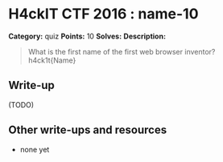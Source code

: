 # H4ckIT CTF 2016 : name-10

**Category:** quiz
**Points:** 10
**Solves:**
**Description:**

> What is the first name of the first web browser inventor?  h4ck1t{Name}

## Write-up

(TODO)

## Other write-ups and resources

* none yet
